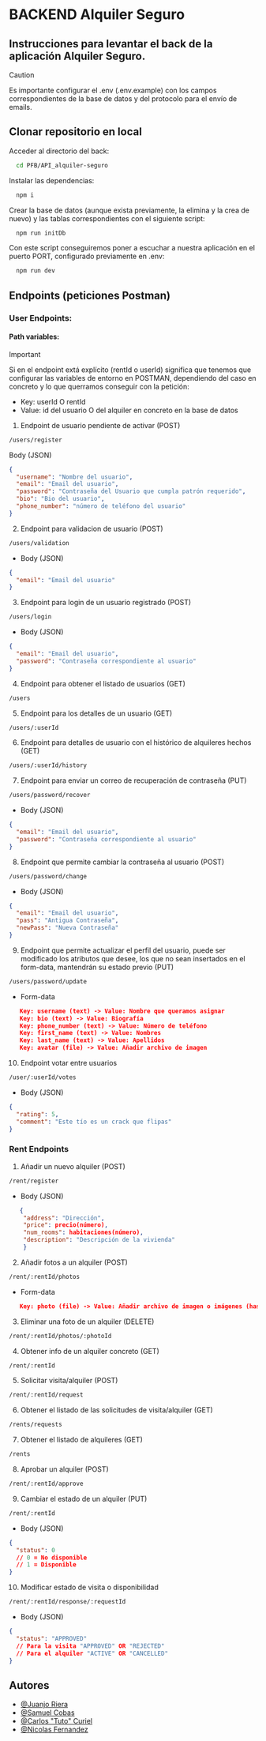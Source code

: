 # BACKEND Alquiler Seguro

## Instrucciones para levantar el back de la aplicación Alquiler Seguro.

> [!CAUTION]
> Es importante configurar el .env (.env.example) con los campos correspondientes de la base de datos y del protocolo para el envío de emails.

## Clonar repositorio en local

Acceder al directorio del back:

```bash
  cd PFB/API_alquiler-seguro
```

Instalar las dependencias:

```bash
  npm i
```

Crear la base de datos (aunque exista previamente, la elimina y la crea de nuevo) y las tablas correspondientes con el siguiente script:

```bash
  npm run initDb
```

Con este script conseguiremos poner a escuchar a nuestra aplicación en el puerto PORT, configurado previamente en .env:

```bash
  npm run dev
```

## Endpoints (peticiones Postman)

### User Endpoints:

#### Path variables:

> [!IMPORTANT]
> Si en el endpoint extá explícito (rentId o userId) significa que tenemos que configurar las variables de entorno en POSTMAN, dependiendo del caso en concreto y lo que querramos conseguir con la petición:

- Key: userId O rentId
- Value: id del usuario O del alquiler en concreto en la base de datos

1. Endpoint de usuario pendiente de activar (POST)

```bash
/users/register
```

Body (JSON)

```json
{
  "username": "Nombre del usuario",
  "email": "Email del usuario",
  "password": "Contraseña del Usuario que cumpla patrón requerido",
  "bio": "Bio del usuario",
  "phone_number": "número de teléfono del usuario"
}
```

2. Endpoint para validacion de usuario (POST)

```bash
/users/validation
```

- Body (JSON)

```json
{
  "email": "Email del usuario"
}
```

3. Endpoint para login de un usuario registrado (POST)

```bash
/users/login
```

- Body (JSON)

```json
{
  "email": "Email del usuario",
  "password": "Contraseña correspondiente al usuario"
}
```

4. Endpoint para obtener el listado de usuarios (GET)

```bash
/users
```

5. Endpoint para los detalles de un usuario (GET)

```bash
/users/:userId
```

6. Endpoint para detalles de usuario con el histórico de alquileres hechos (GET)

```bash
/users/:userId/history
```

7. Endpoint para enviar un correo de recuperación de contraseña (PUT)

```bash
/users/password/recover
```

- Body (JSON)

```json
{
  "email": "Email del usuario",
  "password": "Contraseña correspondiente al usuario"
}
```

8. Endpoint que permite cambiar la contraseña al usuario (POST)

```bash
/users/password/change
```

- Body (JSON)

```json
{
  "email": "Email del usuario",
  "pass": "Antigua Contraseña",
  "newPass": "Nueva Contraseña"
}
```

9. Endpoint que permite actualizar el perfil del usuario, puede ser modificado los atributos que desee, los que no sean insertados en el form-data, mantendrán su estado previo (PUT)

```bash
/users/password/update
```

- Form-data

```json
   Key: username (text) -> Value: Nombre que queramos asignar
   Key: bio (text) -> Value: Biografía
   Key: phone_number (text) -> Value: Número de teléfono
   Key: first_name (text) -> Value: Nombres
   Key: last_name (text) -> Value: Apellidos
   Key: avatar (file) -> Value: Añadir archivo de imagen
```

10. Endpoint votar entre usuarios

```bash
/user/:userId/votes
```

- Body (JSON)

```json
{
  "rating": 5,
  "comment": "Este tío es un crack que flipas"
}
```

### Rent Endpoints

1. Añadir un nuevo alquiler (POST)

```bash
/rent/register
```

- Body (JSON)

```json
   {
    "address": "Dirección",
    "price": precio(número),
    "num_rooms": habitaciones(número),
    "description": "Descripción de la vivienda"
    }
```

2. Añadir fotos a un alquiler (POST)

```bash
/rent/:rentId/photos
```

- Form-data

```json
   Key: photo (file) -> Value: Añadir archivo de imagen o imágenes (hasta 20)
```

3. Eliminar una foto de un alquiler (DELETE)

```bash
/rent/:rentId/photos/:photoId
```

4. Obtener info de un alquiler concreto (GET)

```bash
/rent/:rentId
```

5. Solicitar visita/alquiler (POST)

```bash
/rent/:rentId/request
```

6. Obtener el listado de las solicitudes de visita/alquiler (GET)

```bash
/rents/requests
```

7. Obtener el listado de alquileres (GET)

```bash
/rents
```

8. Aprobar un alquiler (POST)

```bash
/rent/:rentId/approve
```

9. Cambiar el estado de un alquiler (PUT)

```bash
/rent/:rentId
```

- Body (JSON)

```json
{
  "status": 0
  // 0 = No disponible
  // 1 = Disponible
}
```

10. Modificar estado de visita o disponibilidad

```bash
/rent/:rentId/response/:requestId
```

- Body (JSON)

```json
{
  "status": "APPROVED"
  // Para la visita "APPROVED" OR "REJECTED"
  // Para el alquiler "ACTIVE" OR "CANCELLED"
}
```

## Autores

- [@Juanjo Riera](https://github.com/JuanjoRiera)
- [@Samuel Cobas](https://github.com/vlicus)
- [@Carlos "Tuto" Curiel ](https://github.com/AuthorGG)
- [@Nicolas Fernandez](https://github.com/nicofernandezdl7)
